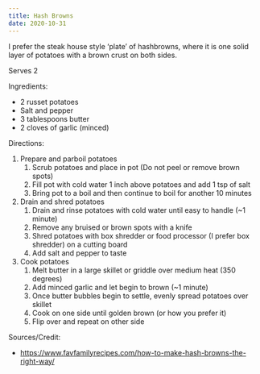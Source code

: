 ```yaml
---
title: Hash Browns
date: 2020-10-31
---
```

I prefer the steak house style ‘plate’ of hashbrowns, where it is one solid layer of potatoes with a brown crust on both sides.

Serves 2

Ingredients:
- 2 russet potatoes
- Salt and pepper
- 3 tablespoons butter
- 2 cloves of garlic (minced)

Directions:
1. Prepare and parboil potatoes
    1. Scrub potatoes and place in pot (Do not peel or remove brown spots)
    2. Fill pot with cold water 1 inch above potatoes and add 1 tsp of salt
    3. Bring pot to a boil and then continue to boil for another 10 minutes
2. Drain and shred potatoes
    1. Drain and rinse potatoes with cold water until easy to handle (~1 minute)
    2. Remove any bruised or brown spots with a knife
    3. Shred potatoes with box shredder or food processor (I prefer box shredder) on a cutting board
    4. Add salt and pepper to taste
3. Cook potatoes
    1. Melt butter in a large skillet or griddle over medium heat (350 degrees)
    2. Add minced garlic and let begin to brown (~1 minute)
    3. Once butter bubbles begin to settle, evenly spread potatoes over skillet
    4. Cook on one side until golden brown (or how you prefer it)
    5. Flip over and repeat on other side

Sources/Credit:
- https://www.favfamilyrecipes.com/how-to-make-hash-browns-the-right-way/